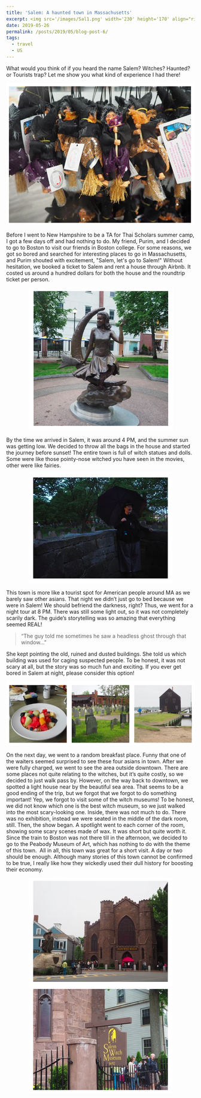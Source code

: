 ```yaml
---
title: 'Salem: A haunted town in Massachusetts'
excerpt: <img src='/images/Sal1.png' width='230' height='170' align="right" hspace="20"> What would you think of if you heard the name Salem? Witches? Haunted? or Tourists trap? Let me show you what kind of experience I had there! Before I went to New Hampshire to be a TA for Thai Scholars summer camp, I got a few days off and had nothing to do. My friend, Purim, and I decided to go to Boston to visit our friends in Boston college. For some reasons, we got so bored and searched for interesting places to go in Massachusetts, and Purim shouted with excitement, "Salem, let's go to Salem!" 
date: 2019-05-26
permalink: /posts/2019/05/blog-post-6/
tags:
  - travel
  - US
---
```



What would you think of if you heard the name Salem? Witches? Haunted? or Tourists trap? Let me show you what kind of experience I had there! 


<p align="center">
  <img src="/images/Sal1.png">
</p>


Before I went to New Hampshire to be a TA for Thai Scholars summer camp, I got a few days off and had nothing to do. My friend, Purim, and I decided to go to Boston to visit our friends in Boston college. For some reasons, we got so bored and searched for interesting places to go in Massachusetts, and Purim shouted with excitement, "Salem, let's go to Salem!" 
Without hesitation, we booked a ticket to Salem and rent a house through Airbnb. It costed us around a hundred dollars for both the house and the roundtrip ticket per person. 

<p align="center">
  <img src="/images/Sal3.png">
</p>



By the time we arrived in Salem, it was around 4 PM, and the summer sun was getting low. We decided to throw all the bags in the house and started the journey before sunset! 
The entire town is full of witch statues and dolls. Some were like those pointy-nose witched you have seen in the movies, other were like fairies.


<p align="center">
  <img src="/images/Sal4.png">
</p>



This town is more like a tourist spot for American people around MA as we barely saw other asians. That night we didn’t just go to bed because we were in Salem! We should befriend the darkness, right? Thus, we went for a night tour at 8 PM. There was still some light out, so it was not completely scarily dark. The guide’s storytelling was so amazing that everything seemed REAL! 

> “The guy told me sometimes he saw a headless ghost through that window...”

She kept pointing the old, ruined and dusted buildings. She told us which building was used for caging suspected people. To be honest, it was not scary at all, but the story was so much fun and exciting. If you ever get bored in Salem at night, please consider this option! 

<p align="center">
  <img src="/images/Sal5.png">
</p>
 
On the next day, we went to a random breakfast place. Funny that one of the waiters seemed surprised to see these four asians in town. After we were fully charged, we went to see the area outside downtown. There are some places not quite relating to the witches, but it’s quite costly, so we decided to just walk pass by. However, on the way back to downtown, we spotted a light house near by the beautiful sea area. That seems to be a good ending of the trip, but we forgot that we forgot to do something important! Yep, we forgot to visit some of the witch museums!
To be honest, we did not know which one is the best witch museum, so we just walked into the most scary-looking one. Inside, there was not much to do. There was no exhibition, instead we were seated in the middle of the dark room, still. Then, the show began. A spotlight went to each corner of the room, showing some scary scenes made of wax. It was short but quite worth it. Since the train to Boston was not there till in the afternoon, we decided to go to the Peabody Museum of Art, which has nothing to do with the theme of this town. 
All in all, this town was great for a short visit. A day or two should be enough. Although many stories of this town cannot be confirmed to be true, I really like how they wickedly used their dull history for boosting their economy. 

<p align="center">
  <img src="/images/Sal6.png">
</p>
